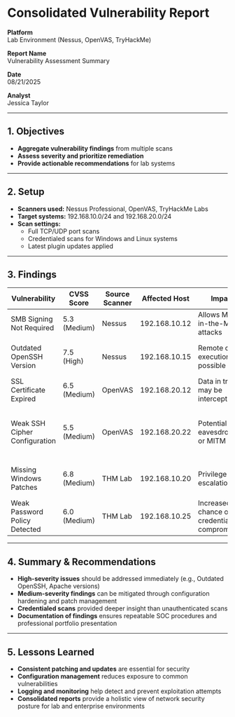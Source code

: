 #  Consolidated Vulnerability Report

**Platform**  
Lab Environment (Nessus, OpenVAS, TryHackMe)

**Report Name**  
Vulnerability Assessment Summary

**Date**  
08/21/2025

**Analyst**  
Jessica Taylor

---

## 1. Objectives
- **Aggregate vulnerability findings** from multiple scans  
- **Assess severity and prioritize remediation**  
- **Provide actionable recommendations** for lab systems  

---

## 2. Setup
- **Scanners used:** Nessus Professional, OpenVAS, TryHackMe Labs  
- **Target systems:** 192.168.10.0/24 and 192.168.20.0/24  
- **Scan settings:**  
  - Full TCP/UDP port scans  
  - Credentialed scans for Windows and Linux systems  
  - Latest plugin updates applied  

---

## 3. Findings

| Vulnerability                     | CVSS Score | Source Scanner | Affected Host    | Impact                                | Remediation                       |
|----------------------------------|------------|----------------|----------------|--------------------------------------|----------------------------------|
| SMB Signing Not Required           | 5.3 (Medium)| Nessus         | 192.168.10.12  | Allows Man-in-the-Middle attacks     | Enable SMB signing               |
| Outdated OpenSSH Version           | 7.5 (High)  | Nessus         | 192.168.10.15  | Remote code execution possible       | Update OpenSSH to latest version |
| SSL Certificate Expired            | 6.5 (Medium)| OpenVAS        | 192.168.20.12  | Data in transit may be intercepted   | Renew SSL certificates           |
| Weak SSH Cipher Configuration      | 5.5 (Medium)| OpenVAS        | 192.168.20.22  | Potential eavesdropping or MITM      | Disable weak ciphers, enforce strong SSH protocols |
| Missing Windows Patches            | 6.8 (Medium)| THM Lab        | 192.168.10.20  | Privilege escalation risk            | Apply critical security updates  |
| Weak Password Policy Detected      | 6.0 (Medium)| THM Lab        | 192.168.10.25  | Increased chance of credential compromise | Enforce strong password policy |

---

## 4. Summary & Recommendations
- **High-severity issues** should be addressed immediately (e.g., Outdated OpenSSH, Apache versions)  
- **Medium-severity findings** can be mitigated through configuration hardening and patch management  
- **Credentialed scans** provided deeper insight than unauthenticated scans  
- **Documentation of findings** ensures repeatable SOC procedures and professional portfolio presentation  

---

## 5. Lessons Learned
- **Consistent patching and updates** are essential for security  
- **Configuration management** reduces exposure to common vulnerabilities  
- **Logging and monitoring** help detect and prevent exploitation attempts  
- **Consolidated reports** provide a holistic view of network security posture for lab and enterprise environments
